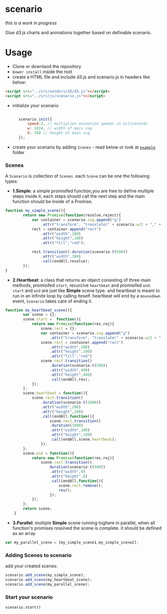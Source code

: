 # scenario

*this is a work in progress*

Glue d3.js charts and animations together based on definable scenario.

# Usage

- Clone or downlaod the repository
- `bower install` inside the root
- create a HTML file and include d3.js and scenario.js in headers like below:
```html
<script src="../src/vendors/d3/d3.js"></script>
<script src="../src/js/scenario.js"></script>
```
- initialize your scenario
```javascript
     
      scenario.init({
          speed:2, // multiplies animation speeds in miliseconds 
          w: 1024, // width of main svg
          h: 768 // height of main svg
      });
```
- create your scenario by adding `Scenes` - read below or look at [`example`](https://github.com/sariina/scenario/tree/master/example) folder 

### Scenes

A `Scenario` is collection of `Scenes`. each `Scene` can be one the following types:

- **1.Simple**: a simple promisifed function,you are free to define multiple steps inside it, each steps should call the next step and the main function should be inside of a Promise.
```javascript
function my_simple_scene(){
        return new Promise(function(resolve,reject){
            var container = scenario.svg.append("g")
                .attr("transform", "translate(" + scenario.w/2 + "," + scenario.h/2 + ")");
            rect = container.append("rect")
                .attr("width",100)
                .attr("height",100)
                .attr("fill","red");

            rect.transition().duration(scenario.t(500))
                .attr("width",300)
                .call(endAll,resolve);
        });
}
```
- **2.Heartbeat**: a class that returns an object consisting of three main methods, promisifed `start`, recurcive `heartbeat` and promisifed `end`. `start` and `end` are just like **Simple** scene type. and heartbeat is meant to run in an infinite loop by calling iteself. heartbeat will end by a `mousedown` event, `Scenario` takes care of ending it.
```javascript
function my_heartbeat_scene(){
        var scene = {};
        scene.start =  function(){
            return new Promise(function(res,rej){
                scene.rect = {};
                var container = scenario.svg.append("g")
                    .attr("transform", "translate(" + scenario.w/2 + "," + scenario.h/2 + ")");
                scene.rect = container.append("rect")
                    .attr("width",100)
                    .attr("height",100)
                    .attr("fill","red")
                scene.rect.transition()
                    .duration(scenario.t(500))
                    .attr("width",400)
                    .attr("height",400)
                    .call(endAll,res);
            });
        };
        scene.heartbeat = function(){
            scene.rect.transition()
                .duration(scenario.t(1000))
                .attr("width",200)
                .attr("height",200)
                .call(endAll,function(){
                    scene.rect.transition()
                    .duration(1000)
                    .attr("width",100)
                    .attr("height",100)
                    .call(endAll,scene.heartbeat);
                });
        };
        scene.end = function(){
            return new Promise(function(res,rej){
                scene.rect.transition().
                    duration(scenario.t(500))
                    .attr("width",0)
                    .attr("height",0)
                    .call(endAll,function(){
                        scene.rect.remove();
                        res();
                    });
            });
        };
        return scene;
    }
```
- **3.Parallel**: multiple **Simple** scene running toghere in parallel, when all function's promises resolved the scene is complete. it should be defined as an array
```javascript
var my_parallel_scene = [my_simple_scene1,my_simple_scene2];
```

### Adding Scenes to scenario

add your created scenes:
```javascript
scenario.add_scene(my_simple_scene);
scenario.add_scene(my_heartbeat_scene);
scenario.add_scene(my_parallel_scene);
```
### Start your scenario
`scenario.start()`
